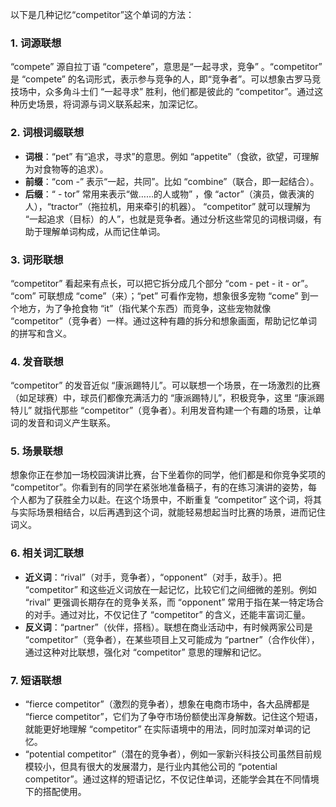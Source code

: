 以下是几种记忆“competitor”这个单词的方法：

### 1. 词源联想
“compete” 源自拉丁语 “competere”，意思是“一起寻求，竞争” 。“competitor” 是 “compete” 的名词形式，表示参与竞争的人，即“竞争者”。可以想象古罗马竞技场中，众多角斗士们 “一起寻求” 胜利，他们都是彼此的 “competitor”。通过这种历史场景，将词源与词义联系起来，加深记忆。

### 2. 词根词缀联想
 - **词根**：“pet” 有“追求，寻求”的意思。例如 “appetite”（食欲，欲望，可理解为对食物等的追求）。
 - **前缀**：“com -” 表示“一起，共同”。比如 “combine”（联合，即一起结合）。
 - **后缀**：“ - tor” 常用来表示“做……的人或物” ，像 “actor”（演员，做表演的人），“tractor”（拖拉机，用来牵引的机器）。 
“competitor” 就可以理解为 “一起追求（目标）的人”，也就是竞争者。通过分析这些常见的词根词缀，有助于理解单词构成，从而记住单词。

### 3. 词形联想
“competitor” 看起来有点长，可以把它拆分成几个部分 “com - pet - it - or”。 “com” 可联想成 “come”（来）；“pet” 可看作宠物，想象很多宠物 “come” 到一个地方，为了争抢食物 “it”（指代某个东西）而竞争，这些宠物就像 “competitor”（竞争者）一样。通过这种有趣的拆分和想象画面，帮助记忆单词的拼写和含义。

### 4. 发音联想
“competitor” 的发音近似 “康派踢特儿”。可以联想一个场景，在一场激烈的比赛（如足球赛）中，球员们都像充满活力的 “康派踢特儿”，积极竞争，这里 “康派踢特儿” 就指代那些 “competitor”（竞争者）。利用发音构建一个有趣的场景，让单词的发音和词义产生联系。

### 5. 场景联想
想象你正在参加一场校园演讲比赛，台下坐着你的同学，他们都是和你竞争奖项的 “competitor”。你看到有的同学在紧张地准备稿子，有的在练习演讲的姿势，每个人都为了获胜全力以赴。在这个场景中，不断重复 “competitor” 这个词，将其与实际场景相结合，以后再遇到这个词，就能轻易想起当时比赛的场景，进而记住词义。

### 6. 相关词汇联想
 - **近义词**：“rival”（对手，竞争者），“opponent”（对手，敌手）。把 “competitor” 和这些近义词放在一起记忆，比较它们之间细微的差别。例如 “rival” 更强调长期存在的竞争关系，而 “opponent” 常用于指在某一特定场合的对手。通过对比，不仅记住了 “competitor” 的含义，还能丰富词汇量。
 - **反义词**：“partner”（伙伴，搭档）。联想在商业活动中，有时候两家公司是 “competitor”（竞争者），在某些项目上又可能成为 “partner”（合作伙伴），通过这种对比联想，强化对 “competitor” 意思的理解和记忆。

### 7. 短语联想
 - “fierce competitor”（激烈的竞争者），想象在电商市场中，各大品牌都是 “fierce competitor”，它们为了争夺市场份额使出浑身解数。记住这个短语，就能更好地理解 “competitor” 在实际语境中的用法，同时加深对单词的记忆。
 - “potential competitor”（潜在的竞争者），例如一家新兴科技公司虽然目前规模较小，但具有很大的发展潜力，是行业内其他公司的 “potential competitor”。通过这样的短语记忆，不仅记住单词，还能学会其在不同情境下的搭配使用。 